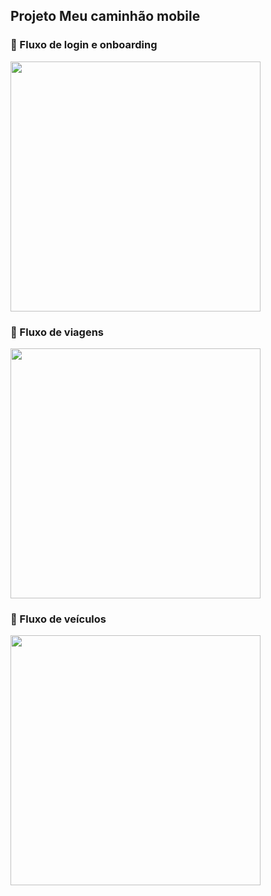 ## Projeto Meu caminhão mobile

<h3>🚛 Fluxo de login e onboarding</h3>
<img src="assets/login-e-onboarding.gif" width="400"/>

<h3>📍 Fluxo de viagens</h3>
<img src="assets/Trips.gif" width="400"/>

<h3>🚗 Fluxo de veículos</h3>
<img src="assets/veículos.gif" width="400"/>
